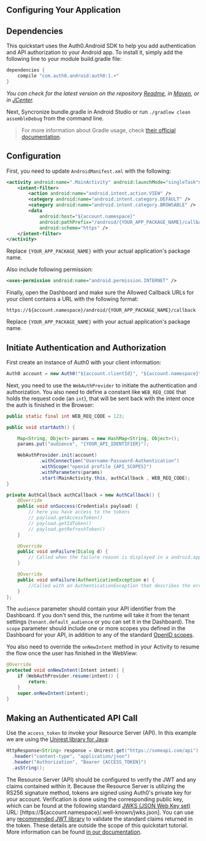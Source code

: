 ## Configuring Your Application

## Dependencies

This quickstart uses the Auth0.Android SDK to help you add authentication and API authorization to your Android app. To install it, simply add the following line to your module build.gradle file:

```gradle
dependencies {
    compile "com.auth0.android:auth0:1.+"
}
```

_You can check for the latest version on the repository [Readme](https://github.com/auth0/auth0.android#installation), in [Maven](http://search.maven.org/#search%7Cga%7C1%7Ca%3A%22auth0%22%20g%3A%22com.auth0.android%22), or in [JCenter](https://bintray.com/auth0/android/auth0)._

Next, Syncronize bundle.gradle in Android Studio or run `./gradlew clean assembleDebug` from the command line.

> For more information about Gradle usage, check [their official documentation](http://tools.android.com/tech-docs/new-build-system/user-guide).


## Configuration

First, you need to update `AndroidManifest.xml` with the following:

```xml
<activity android:name=".MainActivity" android:launchMode="singleTask">
    <intent-filter>
        <action android:name="android.intent.action.VIEW" />
        <category android:name="android.intent.category.DEFAULT" />
        <category android:name="android.intent.category.BROWSABLE" />
        <data
            android:host="${account.namespace}"
            android:pathPrefix="/android/{YOUR_APP_PACKAGE_NAME}/callback"
            android:scheme="https" />
    </intent-filter>
</activity>
```

Replace `{YOUR_APP_PACKAGE_NAME}` with your actual application's package name.


Also include following permission:

```xml
<uses-permission android:name="android.permission.INTERNET" />
```

Finally, open the Dashboard and make sure the Allowed Callback URLs for your client contains a URL with the following format:

`https://${account.namespace}/android/{YOUR_APP_PACKAGE_NAME}/callback`

Replace `{YOUR_APP_PACKAGE_NAME}` with your actual application's package name.


## Initiate Authentication and Authorization

First create an instance of Auth0 with your client information:

```java
Auth0 account = new Auth0("${account.clientId}", "${account.namespace}");
```

Next, you need to use the `WebAuthProvider` to initiate the authentication and authorization. You also need to define a constant like `WEB_REQ_CODE` that holds the request code (an `int`), that will be sent back with the intent once the auth is finished in the Browser:

```java
public static final int WEB_REQ_CODE = 123;

public void startAuth() {

    Map<String, Object> params = new HashMap<String, Object>();
    params.put("audience", "{YOUR_API_IDENTIFIER}");

    WebAuthProvider.init(account)
            .withConnection("Username-Password-Authentication")
            .withScope("openid profile {API_SCOPES}")
            .withParameters(params)
            .start(MainActivity.this, authCallback , WEB_REQ_CODE);
}

private AuthCallback authCallback = new AuthCallback() {
    @Override
    public void onSuccess(Credentials payload) {
        // here you have access to the tokens
        // payload.getAccessToken()
        // payload.getIdToken()
        // payload.getRefreshToken()
    }

    @Override
    public void onFailure(Dialog d) {
        // Called when the failure reason is displayed in a android.app.Dialog
    }

    @Override
    public void onFailure(AuthenticationException e) {
        //Called with an AuthenticationException that describes the error
    }
};
```

The `audience` parameter should contain your API identifier from the Dashboard. If you don't send this, the runtime will take it from the tenant settings (`tenant.default_audience` or you can set it in the Dashboard). The `scope` parameter should include one or more scopes you defined in the Dashboard for your API, in addition to any of the standard [OpenID scopes](https://auth0.com/docs/scopes).

You also need to override the `onNewIntent` method in your Activity to resume the flow once the user has finished in the WebView:

```java
@Override
protected void onNewIntent(Intent intent) {
    if (WebAuthProvider.resume(intent)) {
        return;
    }
    super.onNewIntent(intent);
}
```

## Making an Authenticated API Call

Use the `access_token` to invoke your Resource Server (API). In this example we are using the [Unirest library for Java](http://unirest.io/java.html):

```java
HttpResponse<String> response = Unirest.get("https://someapi.com/api")
  .header("content-type", "application/json")
  .header("Authorization", "Bearer {ACCESS_TOKEN}")
  .asString();
```

The Resource Server (API) should be configured to verify the JWT and any claims contained within it. Because the Resource Server is utilizing the RS256 signature method, tokens are signed using Auth0's private key for your account. Verification is done using the corresponding public key, which can be found at the following standard [JWKS (JSON Web Key set)](https://self-issued.info/docs/draft-ietf-jose-json-web-key.html) URL: [https://${account.namespace}/.well-known/jwks.json]. You can use any [recommended JWT library](https://jwt.io) to validate the standard claims returned in the token. These details are outside the scope of this quickstart tutorial. More information can be found [in our documentation](https://auth0.com/docs/api-auth/config/asking-for-access-tokens).
